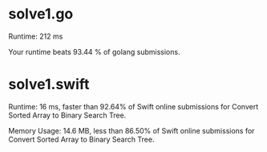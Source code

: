 # solve1.go

Runtime: 212 ms

Your runtime beats 93.44 % of golang submissions.

# solve1.swift

Runtime: 16 ms, faster than 92.64% of Swift online submissions for Convert Sorted Array to Binary Search Tree.

Memory Usage: 14.6 MB, less than 86.50% of Swift online submissions for Convert Sorted Array to Binary Search Tree.
